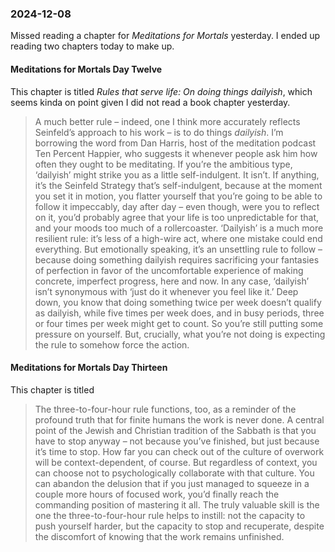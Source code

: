 ### 2024-12-08
Missed reading a chapter for _Meditations for Mortals_ yesterday. I ended up reading two chapters today to make up.
#### Meditations for Mortals Day Twelve
This chapter is titled _Rules that serve life: On doing things dailyish_, which seems kinda on point given I did not read a book chapter yesterday.

> A much better rule – indeed, one I think more accurately reflects Seinfeld’s approach to his work – is to do things _dailyish_. I’m borrowing the word from Dan Harris, host of the meditation podcast Ten Percent Happier, who suggests it whenever people ask him how often they ought to be meditating. If you’re the ambitious type, ‘dailyish’ might strike you as a little self-indulgent. It isn’t. If anything, it’s the Seinfeld Strategy that’s self-indulgent, because at the moment you set it in motion, you flatter yourself that you’re going to be able to follow it impeccably, day after day – even though, were you to reflect on it, you’d probably agree that your life is too unpredictable for that, and your moods too much of a rollercoaster. ‘Dailyish’ is a much more resilient rule: it’s less of a high-wire act, where one mistake could end everything. But emotionally speaking, it’s an unsettling rule to follow – because doing something dailyish requires sacrificing your fantasies of perfection in favor of the uncomfortable experience of making concrete, imperfect progress, here and now. In any case, ‘dailyish’ isn’t synonymous with ‘just do it whenever you feel like it.’ Deep down, you know that doing something twice per week doesn’t qualify as dailyish, while five times per week does, and in busy periods, three or four times per week might get to count. So you’re still putting some pressure on yourself. But, crucially, what you’re not doing is expecting the rule to somehow force the action.

#### Meditations for Mortals Day Thirteen
This chapter is titled 

> The three-to-four-hour rule functions, too, as a reminder of the profound truth that for finite humans the work is never done. A central point of the Jewish and Christian tradition of the Sabbath is that you have to stop anyway – not because you’ve finished, but just because it’s time to stop. How far you can check out of the culture of overwork will be context-dependent, of course. But regardless of context, you can choose not to psychologically collaborate with that culture. You can abandon the delusion that if you just managed to squeeze in a couple more hours of focused work, you’d finally reach the commanding position of mastering it all. The truly valuable skill is the one the three-to-four-hour rule helps to instill: not the capacity to push yourself harder, but the capacity to stop and recuperate, despite the discomfort of knowing that the work remains unfinished.